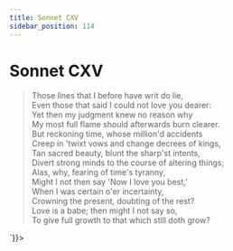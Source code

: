 ```yaml
---
title: Sonnet CXV
sidebar_position: 114
---
```

<div dangerouslySetInnerHTML={{__html: `<div><HTML><HEAD><TITLE>Sonnet CXV</TITLE></HEAD>
<BODY><H1>Sonnet CXV</H1>

<BLOCKQUOTE>Those lines that I before have writ do lie,<BR>
Even those that said I could not love you dearer:<BR>
Yet then my judgment knew no reason why<BR>
My most full flame should afterwards burn clearer.<BR>
But reckoning time, whose million'd accidents<BR>
Creep in 'twixt vows and change decrees of kings,<BR>
Tan sacred beauty, blunt the sharp'st intents,<BR>
Divert strong minds to the course of altering things;<BR>
Alas, why, fearing of time's tyranny,<BR>
Might I not then say 'Now I love you best,'<BR>
When I was certain o'er incertainty,<BR>
Crowning the present, doubting of the rest?<BR>
  Love is a babe; then might I not say so,<BR>
  To give full growth to that which still doth grow?<BR>
</BLOCKQUOTE>

</BODY></HTML>
</div>`}}></div>